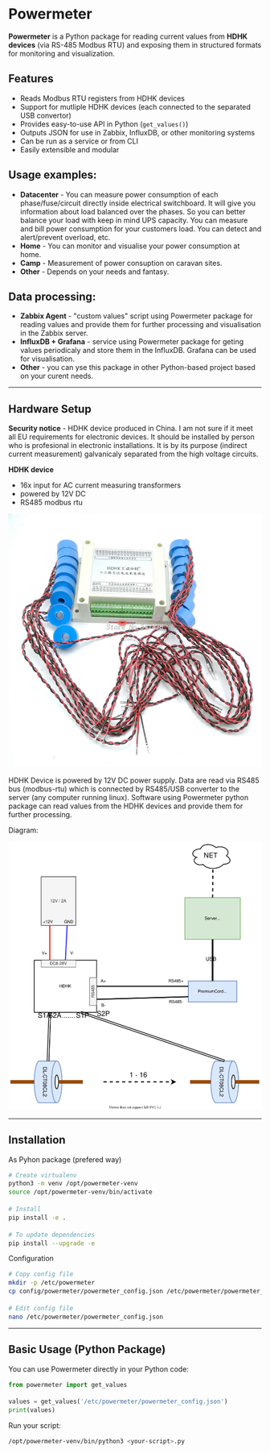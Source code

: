 # Powermeter

**Powermeter** is a Python package for reading current values from **HDHK devices** (via RS-485 Modbus RTU) and exposing them in structured formats for monitoring and visualization.

## Features

- Reads Modbus RTU registers from HDHK devices
- Support for mutliple HDHK devices (each connected to the separated USB convertor)
- Provides easy-to-use API in Python (`get_values()`)
- Outputs JSON for use in Zabbix, InfluxDB, or other monitoring systems
- Can be run as a service or from CLI
- Easily extensible and modular

## Usage examples:

- **Datacenter** - You can measure power consumption of each phase/fuse/circuit directly inside electrical switchboard. It will give you information about load balanced over the phases. So you can better balance your load with keep in mind UPS capacity. You can measure and bill power consumption for your customers load. You can detect and alert/prevent overload, etc.
- **Home** - You can monitor and visualise your power consumption at home.
- **Camp** - Measurement of power consuption on caravan sites.
- **Other** - Depends on your needs and fantasy.

## Data processing:

- **Zabbix Agent** - "custom values" script using Powermeter package for reading values and provide them for further processing and visualisation in the Zabbix server.
- **InfluxDB + Grafana** - service using Powermeter package for geting values periodicaly and store them in the InfluxDB. Grafana can be used for visualisation.
- **Other** - you can yse this package in other Python-based project based on your curent needs.

---

## Hardware Setup

**Security notice** - HDHK device produced in China. I am not sure if it meet all EU requirements for electronic devices. It should be installed by person who is profesional in electronic installations. It is by its purpose (indirect current measurement) galvanicaly separated from the high voltage circuits.

**HDHK device** 
- 16x input for AC current measuring transformers
- powered by 12V DC
- RS485 modbus rtu

![hdhk - chinese rs485 ampermeter](doc/images/HDHK.jpg)

HDHK Device is powered by 12V DC power supply. Data are read via RS485 bus (modbus-rtu) which is connected by RS485/USB converter to the server (any computer running linux). Software using Powermeter python package can read values from the HDHK devices and provide them for further processing.

Diagram:

![Connection diagram](doc/images/powermeter.svg)

---

## Installation

As Pyhon package (prefered way)

```bash
# Create virtualenv
python3 -m venv /opt/powermeter-venv
source /opt/powermeter-venv/bin/activate

# Install
pip install -e .

# To update dependencies
pip install --upgrade -e
```

Configuration

```bash
# Copy config file
mkdir -p /etc/powermeter
cp config/powermeter/powermeter_config.json /etc/powermeter/powermeter_config.json

# Edit config file
nano /etc/powermeter/powermeter_config.json
```

---

## Basic Usage (Python Package)

You can use Powermeter directly in your Python code:

```python
from powermeter import get_values

values = get_values('/etc/powermeter/powermeter_config.json')
print(values)
```

Run your script:

```bash
/opt/powermeter-venv/bin/python3 <your-script>.py
```